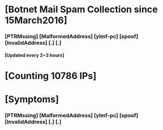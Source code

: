 # [Botnet Mail Spam Collection since 15March2016]
### [PTRMssing] [MalformedAddress] [ylmf-pc] [spoof] [InvalidAddress] [.] [.]
#### [Updated every 2~3 hours]

# [Counting 10786 IPs]

# [Symptoms] 
###   [PTRMssing] [MalformedAddress] [ylmf-pc] [spoof] [InvalidAddress] [.] [.]
